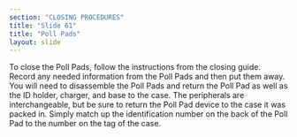 ```yaml
---
section: "CLOSING PROCEDURES"
title: "Slide 61"
title: "Poll Pads"
layout: slide
---
```


To close the Poll Pads, follow the instructions from the closing guide. Record any needed information from the Poll Pads and then put them away. You will need to disassemble the Poll Pads and return the Poll Pad as well as the ID holder, charger, and base to the case. The peripherals are interchangeable, but be sure to return the Poll Pad device to the case it was packed in. Simply match up the identification number on the back of the Poll Pad to the number on the tag of the case.